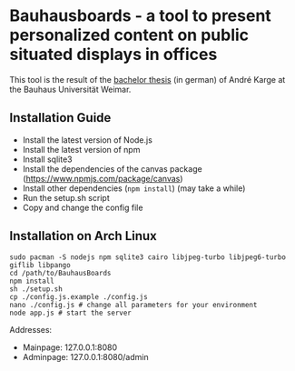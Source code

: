 # Bauhausboards - a tool to present personalized content on public situated displays in offices

This tool is the result of the [bachelor thesis](http://endruk.github.io/thesis.pdf) (in german) of André Karge at the Bauhaus Universität Weimar.

## Installation Guide
- Install the latest version of Node.js
- Install the latest version of npm
- Install sqlite3
- Install the dependencies of the canvas package (https://www.npmjs.com/package/canvas)
- Install other dependencies (```npm install```) (may take a while)
- Run the setup.sh script
- Copy and change the config file

## Installation on Arch Linux
```
sudo pacman -S nodejs npm sqlite3 cairo libjpeg-turbo libjpeg6-turbo giflib libpango
cd /path/to/BauhausBoards
npm install
sh ./setup.sh
cp ./config.js.example ./config.js
nano ./config.js # change all parameters for your environment
node app.js # start the server
```
Addresses:
- Mainpage: 127.0.0.1:8080
- Adminpage: 127.0.0.1:8080/admin


<!--
TODO:
- mailserver or mailcatcher??
-->
